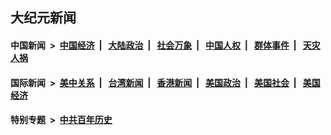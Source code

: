 ## 大纪元新闻

#### 中国新闻 &nbsp;>&nbsp; [中国经济](indexes/ncid283/README.md?11301645) &nbsp;| &nbsp; [大陆政治](indexes/ncid277/README.md?11301645) &nbsp;| &nbsp; [社会万象](indexes/ncid282/README.md?11301645) &nbsp;| &nbsp; [中国人权](indexes/ncid278/README.md?11301645) &nbsp;| &nbsp; [群体事件](indexes/ncid279/README.md?11301645) &nbsp;| &nbsp; [天灾人祸](indexes/ncid280/README.md?11301645)

#### 国际新闻 &nbsp;>&nbsp; [美中关系](indexes/nf1412576/README.md?11301645) &nbsp;| &nbsp; [台湾新闻](indexes/ncid1349361/README.md?11301645) &nbsp;| &nbsp; [香港新闻](indexes/ncid1349362/README.md?11301645) &nbsp;| &nbsp; [美国政治](indexes/ncid1078159/README.md?11301645) &nbsp;| &nbsp; [美国社会](indexes/ncid1078160/README.md?11301645) &nbsp;| &nbsp; [美国经济](indexes/ncid1078158/README.md?11301645)

#### 特别专题 &nbsp;>&nbsp; [中共百年历史](https://github.com/epoch-news/epoch-special/blob/master/README.md?11301645)  
